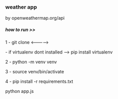 <h3>weather app</h3>
<p>by openweathermap.org/api</p>

<h5>how to run >></h5>
<p>1 - git clone <-----></p>
<p>- if virtualenv dont installed -->  pip install virtualenv</p>
<p>2 - python -m venv venv</p>
<p>3 - source venv/bin/activate</p>
<p>4 - pip install -r requirements.txt</p>
<p>python app.js</p> 
